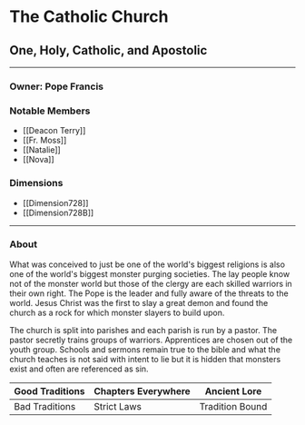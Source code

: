 # The Catholic Church
## One, Holy, Catholic, and Apostolic
---

### Owner: Pope Francis

### Notable Members
- [[Deacon Terry]]
- [[Fr. Moss]]
- [[Natalie]]
- [[Nova]]


 ### Dimensions
 - [[Dimension728]]
 -  [[Dimension728B]]
---
### About
What was conceived to just be one of the world's biggest religions is also one of the world's biggest monster purging societies. The lay people know not of the monster world but those of the clergy are each skilled warriors in their own right. The Pope is the leader and fully aware of the threats to the world. Jesus Christ was the first to slay a great demon and found the church as a rock for which monster slayers to build upon. 

The church is split into parishes and each parish is run by a pastor. The pastor secretly trains groups of warriors. Apprentices are chosen out of the youth group. Schools and sermons remain true to the bible and what the church teaches is not said with intent to lie but it is hidden that monsters exist and often are referenced as sin.

| Good Traditions | Chapters Everywhere | Ancient Lore    |
| --------------- | ------------------- | --------------- |
| Bad Traditions  | Strict Laws         | Tradition Bound |

